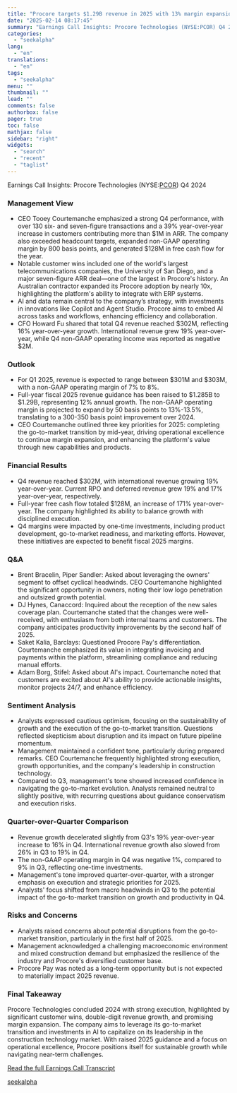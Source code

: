 ```yaml
---
title: "Procore targets $1.29B revenue in 2025 with 13% margin expansion amid go-to-market evolution"
date: "2025-02-14 08:17:45"
summary: "Earnings Call Insights: Procore Technologies (NYSE:PCOR) Q4 2024 Management View CEO Tooey Courtemanche emphasized a strong Q4 performance, with over 130 six- and seven-figure transactions and a 39% year-over-year increase in customers contributing more than $1M in ARR. The company also exceeded headcount targets, expanded non-GAAP operating margin by 800..."
categories:
  - "seekalpha"
lang:
  - "en"
translations:
  - "en"
tags:
  - "seekalpha"
menu: ""
thumbnail: ""
lead: ""
comments: false
authorbox: false
pager: true
toc: false
mathjax: false
sidebar: "right"
widgets:
  - "search"
  - "recent"
  - "taglist"
---
```


Earnings Call Insights: Procore Technologies (NYSE:[PCOR](https://seekingalpha.com/symbol/PCOR "Procore Technologies, Inc.")) Q4 2024

### Management View

* CEO Tooey Courtemanche emphasized a strong Q4 performance, with over 130 six- and seven-figure transactions and a 39% year-over-year increase in customers contributing more than $1M in ARR. The company also exceeded headcount targets, expanded non-GAAP operating margin by 800 basis points, and generated $128M in free cash flow for the year.
* Notable customer wins included one of the world's largest telecommunications companies, the University of San Diego, and a major seven-figure ARR deal—one of the largest in Procore's history. An Australian contractor expanded its Procore adoption by nearly 10x, highlighting the platform's ability to integrate with ERP systems.
* AI and data remain central to the company’s strategy, with investments in innovations like Copilot and Agent Studio. Procore aims to embed AI across tasks and workflows, enhancing efficiency and collaboration.
* CFO Howard Fu shared that total Q4 revenue reached $302M, reflecting 16% year-over-year growth. International revenue grew 19% year-over-year, while Q4 non-GAAP operating income was reported as negative $2M.

### Outlook

* For Q1 2025, revenue is expected to range between $301M and $303M, with a non-GAAP operating margin of 7% to 8%.
* Full-year fiscal 2025 revenue guidance has been raised to $1.285B to $1.29B, representing 12% annual growth. The non-GAAP operating margin is projected to expand by 50 basis points to 13%-13.5%, translating to a 300-350 basis point improvement over 2024.
* CEO Courtemanche outlined three key priorities for 2025: completing the go-to-market transition by mid-year, driving operational excellence to continue margin expansion, and enhancing the platform's value through new capabilities and products.

### Financial Results

* Q4 revenue reached $302M, with international revenue growing 19% year-over-year. Current RPO and deferred revenue grew 19% and 17% year-over-year, respectively.
* Full-year free cash flow totaled $128M, an increase of 171% year-over-year. The company highlighted its ability to balance growth with disciplined execution.
* Q4 margins were impacted by one-time investments, including product development, go-to-market readiness, and marketing efforts. However, these initiatives are expected to benefit fiscal 2025 margins.

### Q&A

* Brent Bracelin, Piper Sandler: Asked about leveraging the owners' segment to offset cyclical headwinds. CEO Courtemanche highlighted the significant opportunity in owners, noting their low logo penetration and outsized growth potential.
* DJ Hynes, Canaccord: Inquired about the reception of the new sales coverage plan. Courtemanche stated that the changes were well-received, with enthusiasm from both internal teams and customers. The company anticipates productivity improvements by the second half of 2025.
* Saket Kalia, Barclays: Questioned Procore Pay's differentiation. Courtemanche emphasized its value in integrating invoicing and payments within the platform, streamlining compliance and reducing manual efforts.
* Adam Borg, Stifel: Asked about AI's impact. Courtemanche noted that customers are excited about AI's ability to provide actionable insights, monitor projects 24/7, and enhance efficiency.

### Sentiment Analysis

* Analysts expressed cautious optimism, focusing on the sustainability of growth and the execution of the go-to-market transition. Questions reflected skepticism about disruption and its impact on future pipeline momentum.
* Management maintained a confident tone, particularly during prepared remarks. CEO Courtemanche frequently highlighted strong execution, growth opportunities, and the company's leadership in construction technology.
* Compared to Q3, management's tone showed increased confidence in navigating the go-to-market evolution. Analysts remained neutral to slightly positive, with recurring questions about guidance conservatism and execution risks.

### Quarter-over-Quarter Comparison

* Revenue growth decelerated slightly from Q3's 19% year-over-year increase to 16% in Q4. International revenue growth also slowed from 26% in Q3 to 19% in Q4.
* The non-GAAP operating margin in Q4 was negative 1%, compared to 9% in Q3, reflecting one-time investments.
* Management's tone improved quarter-over-quarter, with a stronger emphasis on execution and strategic priorities for 2025.
* Analysts' focus shifted from macro headwinds in Q3 to the potential impact of the go-to-market transition on growth and productivity in Q4.

### Risks and Concerns

* Analysts raised concerns about potential disruptions from the go-to-market transition, particularly in the first half of 2025.
* Management acknowledged a challenging macroeconomic environment and mixed construction demand but emphasized the resilience of the industry and Procore's diversified customer base.
* Procore Pay was noted as a long-term opportunity but is not expected to materially impact 2025 revenue.

### Final Takeaway

Procore Technologies concluded 2024 with strong execution, highlighted by significant customer wins, double-digit revenue growth, and promising margin expansion. The company aims to leverage its go-to-market transition and investments in AI to capitalize on its leadership in the construction technology market. With raised 2025 guidance and a focus on operational excellence, Procore positions itself for sustainable growth while navigating near-term challenges.

[Read the full Earnings Call Transcript](https://seekingalpha.com/symbol/PCOR/earnings/transcripts)

[seekalpha](https://seekingalpha.com/news/4408358-procore-targets-1_29b-revenue-in-2025-with-13-percent-margin-expansion-amid-go-to-market)
